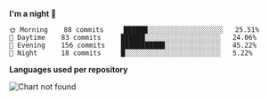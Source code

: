 <!--START_SECTION:waka-->
**I'm a night 🦉** 

```text
🌞 Morning    88 commits     ██████░░░░░░░░░░░░░░░░░░░   25.51% 
🌆 Daytime    83 commits     ██████░░░░░░░░░░░░░░░░░░░   24.06% 
🌃 Evening    156 commits    ███████████░░░░░░░░░░░░░░   45.22% 
🌙 Night      18 commits     █░░░░░░░░░░░░░░░░░░░░░░░░   5.22%

```


**Languages used per repository**

![Chart not found](https://github.com/prabhatdev/prabhatdev/blob/master/charts/repo.png) 


<!--END_SECTION:waka-->
